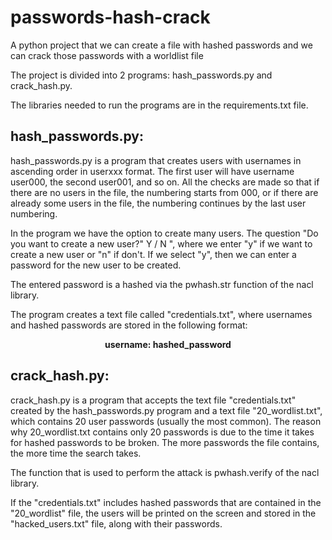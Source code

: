 # passwords-hash-crack
A python project that we can create a file with hashed passwords and we can crack those passwords with a worldlist file

The project is divided into 2 programs: hash_passwords.py and crack_hash.py.

The libraries needed to run the programs are in the requirements.txt file.


## hash_passwords.py:

hash_passwords.py is a program that creates users with usernames in ascending order in userxxx format. The first user will have username user000, the second user001, and so on. All the checks are made so that if there are no users in the file, the numbering starts from 000, or if there are already some users in the file, the numbering continues by the last user numbering.

In the program we have the option to create many users. The question "Do you want to create a new user?" Y / N ", where we enter "y" if we want to create a new user or "n" if don't. If we select "y", then we can enter a password for the new user to be created.

The entered password is a hashed via the pwhash.str function of the nacl library.

The program creates a text file called "credentials.txt", where usernames and hashed passwords are stored in the following format:

**<p align="center">username: hashed_password</p>**



## crack_hash.py:

crack_hash.py is a program that accepts the text file "credentials.txt" created by the hash_passwords.py program and a text file "20_wordlist.txt", which contains 20 user passwords (usually the most common). The reason why 20_wordlist.txt contains only 20 passwords is due to the time it takes for hashed passwords to be broken. The more passwords the file contains, the more time the search takes.

The function that is used to perform the attack is pwhash.verify of the nacl library.

If the "credentials.txt" includes hashed passwords that are contained in the "20_wordlist" file, the users will be printed on the screen and stored in the "hacked_users.txt" file, along with their passwords.
